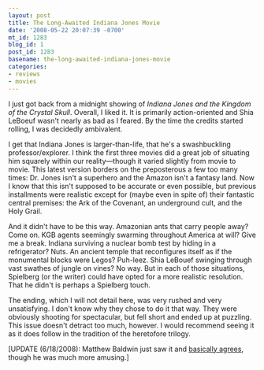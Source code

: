 ```yaml
---
layout: post
title: The Long-Awaited Indiana Jones Movie
date: '2008-05-22 20:07:39 -0700'
mt_id: 1283
blog_id: 1
post_id: 1283
basename: the-long-awaited-indiana-jones-movie
categories:
- reviews
- movies
---
```

<p>
I just got back from a midnight showing of <cite>Indiana Jones and the Kingdom of the Crystal Skull</cite>. Overall, I liked it. It is primarily action-oriented and Shia LeBoeuf wasn't nearly as bad as I feared. By the time the credits started rolling, I was decidedly ambivalent.
</p>
<p>
I get that Indiana Jones is larger-than-life, that he's a swashbuckling professor/explorer. I think the first three movies did a great job of situating him squarely within our reality—though it varied slightly from movie to movie. This latest version borders on the preposterous a few too many times: Dr. Jones isn't a superhero and the Amazon isn't a fantasy land. Now I know that this isn't supposed to be accurate or even possible, but previous installments were realistic except for (maybe even in spite of) their fantastic central premises: the Ark of the Covenant, an underground cult, and the Holy Grail.
</p>
<p>
And it didn't have to be this way. Amazonian ants that carry people away? Come on. KGB agents seemingly swarming throughout America at will? Give me a break. Indiana surviving a nuclear bomb test by hiding in a refrigerator? Nuts. An ancient temple that reconfigures itself as if the monumental blocks were Legos? Puh-leez. Shia LeBouef swinging through vast swathes of jungle on vines? No way. But in each of those situations, Spielberg (or the writer) could have opted for a more realistic resolution. That he didn't is perhaps a Spielberg touch.
</p>
<p>
The ending, which I will not detail here, was very rushed and very unsatisfying. I don't know why they chose to do it that way. They were obviously shooting for spectacular, but fell short and ended up at puzzling. This issue doesn't detract too much, however. I would recommend seeing it as it does follow in the tradition of the heretofore trilogy. <br /></p><p>[UPDATE (6/18/2008): Matthew Baldwin just saw it and <a href="http://www.defectiveyeti.com/archives/002538.html">basically agrees</a>, though he was much more amusing.]<br /></p>

